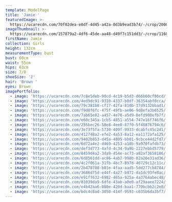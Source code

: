 ```yaml
---
template: ModelPage
title: 'Jamie '
featuredImage: >-
  https://ucarecdn.com/70f02dea-e0df-4d45-a42a-0d3b9ead3b74/-/crop/2000x991/0,0/-/preview/
imageThumbnail: >-
  https://ucarecdn.com/157879a2-4df6-45de-aa48-d49f7c151dd3/-/crop/1168x1308/0,0/-/preview/
firstName: Jamie
collection: Girls
height: 132cm
measurementType: bust
bust: 60cm
waist: 55cm
hips: 63cm
size: 7/8
shoeSize: '2'
hair: 'Brown '
eyes: Brown
imagePortfolio:
  - image: 'https://ucarecdn.com/7c8e5deb-90cd-4c19-b5d3-d66b60cf86cd/'
  - image: 'https://ucarecdn.com/4ed9dc91-9310-4337-b0df-36354abf0cca/'
  - image: 'https://ucarecdn.com/79c381b8-cf17-42fa-810b-37d9132bbad1/'
  - image: 'https://ucarecdn.com/f9d8f6fc-475f-49fb-ae06-9d8efa3b6525/'
  - image: 'https://ucarecdn.com/7ab65e02-a457-4e78-a5d9-8efd908efb7f/'
  - image: 'https://ucarecdn.com/e60c345a-1cb5-4851-a554-747e16f746f6/'
  - image: 'https://ucarecdn.com/255bec26-58e8-4ee0-87f0-5f48876794c6/'
  - image: 'https://ucarecdn.com/3e73f5fa-5730-409f-9933-dcabfc45c2d1/'
  - image: 'https://ucarecdn.com/412748a2-efe2-4a53-8a12-ea1172afa125/'
  - image: 'https://ucarecdn.com/9402b853-d45a-4805-bb01-9cbce44d2fd7/'
  - image: 'https://ucarecdn.com/6d72a4e2-d469-4253-a18b-9a970fafdb73/'
  - image: 'https://ucarecdn.com/def3d773-4afd-4c34-9a9b-2227ebbd5779/'
  - image: 'https://ucarecdn.com/8459d4a2-3da9-454e-ac73-a82af3658186/'
  - image: 'https://ucarecdn.com/6d8561dd-ac86-4ab7-998b-02a26e31ad36/'
  - image: 'https://ucarecdn.com/4c2f061a-31fb-4bc7-897d-40729c12c11c/'
  - image: 'https://ucarecdn.com/2b478788-b01e-4faa-aad5-5dd277cb8784/'
  - image: 'https://ucarecdn.com/3686d75d-e44f-4a27-b972-da1dc93fe8ac/'
  - image: 'https://ucarecdn.com/e91ff632-6982-465a-925a-4a3764abec48/'
  - image: 'https://ucarecdn.com/81039da9-6dfe-43ab-a0e0-af29aaee7224/'
  - image: 'https://ucarecdn.com/e4b42aa6-080e-420d-baa1-770bcbb2c2e0/'
  - image: 'https://ucarecdn.com/bdc4c8ad-3050-414f-9593-c035b6da35f7/'
---
```


